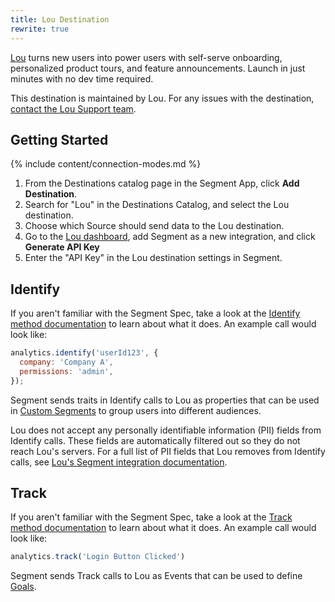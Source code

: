 ```yaml
---
title: Lou Destination
rewrite: true
---
```

[Lou](https://wwww.louassist.com/?utm_source=segmentio&utm_medium=docs&utm_campaign=partners) turns new users into power users with self-serve onboarding, personalized product tours, and feature announcements. Launch in just minutes with no dev time required.

This destination is maintained by Lou. For any issues with the destination, [contact the Lou Support team](mailto:support@louassist.com).

## Getting Started

{% include content/connection-modes.md %}

1. From the Destinations catalog page in the Segment App, click **Add Destination**.
2. Search for "Lou" in the Destinations Catalog, and select the Lou destination.
3. Choose which Source should send data to the Lou destination.
4. Go to the [Lou dashboard](https://dashboard.louassist.com/integrations), add Segment as a new integration, and click **Generate API Key**
5. Enter the "API Key" in the Lou destination settings in Segment.

## Identify

If you aren't familiar with the Segment Spec, take a look at the [Identify method documentation](https://segment.com/docs/connections/spec/identify/) to learn about what it does. An example call would look like:

```js
analytics.identify('userId123', {
  company: 'Company A',
  permissions: 'admin',
});
```

Segment sends traits in Identify calls to Lou as properties that can be used in [Custom Segments](https://dashboard.louassist.com/segments) to group users into different audiences.

Lou does not accept any personally identifiable information (PII) fields from Identify calls. These fields are automatically filtered out so they do not reach Lou's servers. For a full list of PII fields that Lou removes from Identify calls, see [Lou's Segment integration documentation](https://www.louassist.com/docs/integrations/segment).

## Track

If you aren't familiar with the Segment Spec, take a look at the [Track method documentation](https://segment.com/docs/connections/spec/track/) to learn about what it does. An example call would look like:

```js
analytics.track('Login Button Clicked')
```

Segment sends Track calls to Lou as Events that can be used to define [Goals](https://dashboard.louassist.com/goals).
